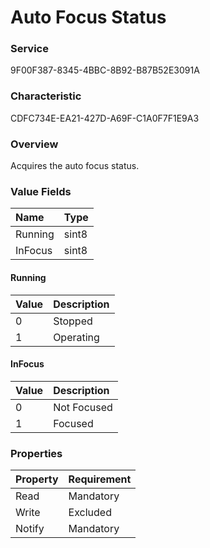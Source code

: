 # Auto Focus Status

### Service

9F00F387-8345-4BBC-8B92-B87B52E3091A

### Characteristic

CDFC734E-EA21-427D-A69F-C1A0F7F1E9A3

### Overview

Acquires the auto focus status.

### Value Fields

| Name | Type |
|:--|:--|
| Running | sint8 |
| InFocus | sint8 |

#### Running

| Value | Description |
|:--|:--|
| 0 | Stopped |
| 1 | Operating |

#### InFocus

| Value | Description |
|:--|:--|
| 0 | Not Focused |
| 1 | Focused |

### Properties

| Property | Requirement |
|:--|:--|
| Read | Mandatory |
| Write | Excluded |
| Notify | Mandatory |